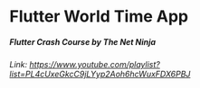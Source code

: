 # Flutter World Time App

##### Flutter Crash Course by The Net Ninja

###### Link: https://www.youtube.com/playlist?list=PL4cUxeGkcC9jLYyp2Aoh6hcWuxFDX6PBJ
